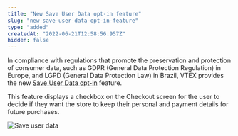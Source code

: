 ```yaml
---
title: "New Save User Data opt-in feature"
slug: "new-save-user-data-opt-in-feature"
type: "added"
createdAt: "2022-06-21T12:58:56.957Z"
hidden: false
---
```


In compliance with regulations that promote the preservation and protection of consumer data, such as GDPR (General Data Protection Regulation) in Europe, and LGPD (General Data Protection Law) in Brazil, VTEX provides the new [Save User Data opt-in](https://developers.vtex.com/vtex-rest-api/docs/enable-the-save-user-data-opt-in) feature.

This feature displays a checkbox on the Checkout screen for the user to decide if they want the store to keep their personal and payment details for future purchases.

![Save user data](https://cdn.jsdelivr.net/gh/vtexdocs/dev-portal-content@readme-docs/docs/release-notes/7478654-Save_user_data_-_EN_12.PNG)
